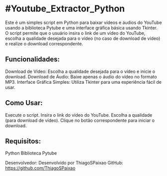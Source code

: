 <h1>#Youtube_Extractor_Python</h1>
 Este é um simples script em Python para baixar vídeos e áudios do YouTube usando a biblioteca Pytube e uma interface gráfica básica usando Tkinter.
 O script permite que o usuário insira o link de um vídeo do YouTube, escolha a qualidade desejada para o vídeo (no caso de download de vídeo) e realize o download correspondente.

<h2>Funcionalidades:</h2>
Download de Vídeo: Escolha a qualidade desejada para o vídeo e inicie o download.
Download de Áudio: Baixe apenas o áudio do vídeo no formato MP3.
Interface Gráfica Simples: Utiliza Tkinter para uma experiência fácil de usar.

<h2>Como Usar:</h2>
Execute o script.
Insira o link do vídeo do YouTube.
Escolha a qualidade (para download de vídeo).
Clique no botão correspondente para iniciar o download.

<h2>Requisitos:</h2>
Python
Biblioteca Pytube

Desenvolvedor:
Desenvolvido por ThiagoSPaixao
GitHub: https://github.com/ThiagoSPaixao
